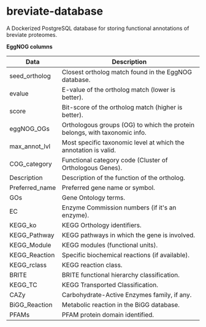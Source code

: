 # breviate-database
A Dockerized PostgreSQL database for storing functional annotations of breviate proteomes.



**EggNOG columns**


Data            | Description
----------------|-------------
seed_ortholog   |  Closest ortholog match found in the EggNOG database.
evalue          |  E-value of the ortholog match (lower is better).
score           |  Bit-score of the ortholog match (higher is better).
eggNOG_OGs      |  Orthologous groups (OG) to which the protein belongs, with taxonomic info.
max_annot_lvl   |  Most specific taxonomic level at which the annotation is valid.
COG_category    |  Functional category code (Cluster of Orthologous Genes).
Description     |  Description of the function of the ortholog.
Preferred_name  |  Preferred gene name or symbol.
GOs             |  Gene Ontology terms.
EC              |  Enzyme Commission numbers (if it's an enzyme).
KEGG_ko         |  KEGG Orthology identifiers.
KEGG_Pathway    |  KEGG pathways in which the gene is involved.
KEGG_Module     |  KEGG modules (functional units).
KEGG_Reaction   |  Specific biochemical reactions (if available).
KEGG_rclass     |  KEGG reaction class.
BRITE           |  BRITE functional hierarchy classification.
KEGG_TC         |  KEGG Transported Classification.
CAZy            |  Carbohydrate-Active Enzymes family, if any.
BiGG_Reaction   |  Metabolic reaction in the BiGG database.
PFAMs           |  PFAM protein domain identified. 
